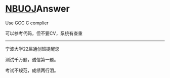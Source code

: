 # [NBUOJ](http://nbuoj.com/)Answer

Use GCC C complier

可以参考代码，但不要CV，系统有查重
****
宁波大学22届通创班提醒您

测试千万题，诚信第一题。

考试不规范，成绩两行泪。
